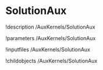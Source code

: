 <!-- MOOSE Documentation Stub: Remove this when content is added. -->

# SolutionAux
!description /AuxKernels/SolutionAux

!parameters /AuxKernels/SolutionAux

!inputfiles /AuxKernels/SolutionAux

!childobjects /AuxKernels/SolutionAux
